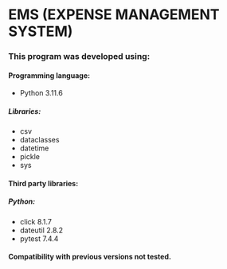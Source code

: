# EMS (EXPENSE MANAGEMENT SYSTEM)

### This program was developed using:

#### Programming language:
- Python 3.11.6
##### Libraries:
- csv
- dataclasses
- datetime
- pickle
- sys

#### Third party libraries:
##### Python:
- click 8.1.7
- dateutil 2.8.2
- pytest 7.4.4

#### Compatibility with previous versions not tested.
